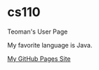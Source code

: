 # cs110

Teoman's User Page

My favorite language is Java.

[My GitHub Pages Site](https://teopotter64.github.io/cs110/)